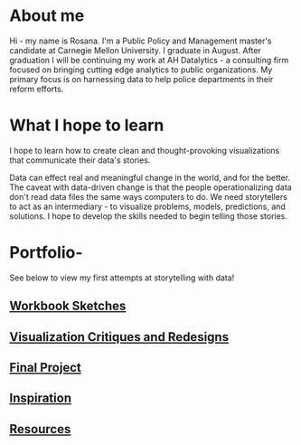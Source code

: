 # About me 
Hi - my name is Rosana. I'm a Public Policy and Management master's candidate at Carnegie Mellon University. I graduate in August. After graduation I will be continuing my work at AH Datalytics - a consulting firm focused on bringing cutting edge analytics to public organizations. My primary focus is on harnessing data to help police departments in their reform efforts. 

# What I hope to learn 
I hope to learn how to create clean and thought-provoking visualizations that communicate their data's stories. 

Data can effect real and meaningful change in the world, and for the better. The caveat with data-driven change is that the people operationalizing data don't read data files the same ways computers to do. We need storytellers to act as an intermediary - to visualize problems, models, predictions, and solutions. I hope to develop the skills needed to begin telling those stories. 

# Portfolio-
See below to view my first attempts at storytelling with data!
## [Workbook Sketches](workbook_RosanaGuernica.md)
## [Visualization Critiques and Redesigns](critiques_redesigns_Rosana.md)
## [Final Project](final_project_RosanaGuernica.md) 
## [Inspiration](inspiration.md)
## [Resources](resources_Heinz_Goranson.md)
